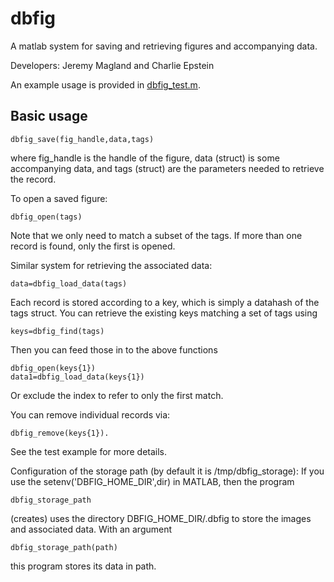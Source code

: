 # dbfig

A matlab system for saving and retrieving figures and accompanying data.

Developers: Jeremy Magland and Charlie Epstein

An example usage is provided in [dbfig_test.m](./dbfig_test.m).

## Basic usage

```
dbfig_save(fig_handle,data,tags)
```

where fig_handle is the handle of the figure, data (struct) is some accompanying data, and tags (struct) are the parameters needed to retrieve the record.

To open a saved figure:
```
dbfig_open(tags)
```
Note that we only need to match a subset of the tags. If more than one record is found, only the first is opened.

Similar system for retrieving the associated data:
```
data=dbfig_load_data(tags)
```

Each record is stored according to a key, which is simply a datahash of the tags struct. You can retrieve the existing keys matching a set of tags using

```
keys=dbfig_find(tags)
```

Then you can feed those in to the above functions
```
dbfig_open(keys{1})
data1=dbfig_load_data(keys{1})
```
Or exclude the index to refer to only the first match.

You can remove individual records via:
```
dbfig_remove(keys{1}).
```

See the test example for more details.



Configuration of the storage path (by default it is /tmp/dbfig_storage):
If you use the setenv('DBFIG_HOME_DIR',dir) in MATLAB, then the program
```
dbfig_storage_path
```
(creates) uses the directory DBFIG_HOME_DIR/.dbfig to store the images and associated data. With an argument
```
dbfig_storage_path(path)
```
this program stores its data in path.


